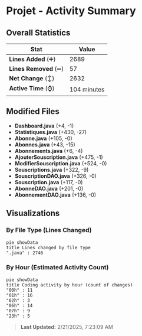 # Projet - Activity Summary 

## Overall Statistics

| Stat                   | Value                                                             |
| ---------------------- | ----------------------------------------------------------------- |
| **Lines Added** (➕)   | 2689                                          |
| **Lines Removed** (➖) | 57                                        |
| **Net Change** (↕)    | 2632                |
| **Active Time** (⌚)   | 104 minutes |


## Modified Files
- **Dashboard.java** (+4, -1)
- **Statistiques.java** (+430, -27)
- **Abonne.java** (+105, -0)
- **Abonnes.java** (+43, -15)
- **Abonnements.java** (+6, -4)
- **AjouterSouscription.java** (+475, -1)
- **ModifierSouscription.java** (+524, -0)
- **Souscriptions.java** (+322, -9)
- **SouscriptionDAO.java** (+326, -0)
- **Souscription.java** (+117, -0)
- **AbonneDAO.java** (+201, -0)
- **AbonnementDAO.java** (+136, -0)

## Visualizations

### By File Type (Lines Changed)

```mermaid
pie showData
title Lines changed by file type
".java" : 2746
```

### By Hour (Estimated Activity Count)

```mermaid
pie showData
title Coding activity by hour (count of changes)
"00h" : 11
"01h" : 16
"02h" : 3
"06h" : 14
"07h" : 9
"23h" : 5
```


> **Last Updated:** 2/21/2025, 7:23:09 AM